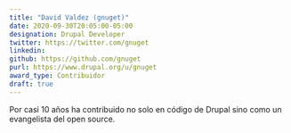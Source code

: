 ```yaml
---
title: "David Valdez (gnuget)"
date: 2020-09-30T20:05:00-05:00
designation: Drupal Developer
twitter: https://twitter.com/gnuget
linkedin: 
github: https://github.com/gnuget
purl: https://www.drupal.org/u/gnuget
award_type: Contribuidor
draft: true
---
```


Por casi 10 años ha contribuido no solo en código de Drupal sino como un evangelista del open source.